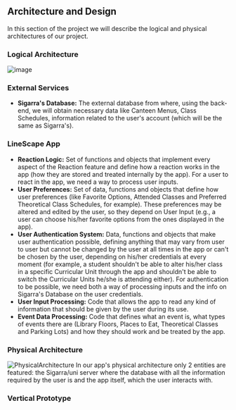 ## Architecture and Design

In this section of the project we will describe the logical and physical architectures of our project.

### Logical Architecture

![image](https://user-images.githubusercontent.com/80784137/162027387-a95451e1-bee3-4476-a931-0e6cfb6f9ae0.png)


### External Services

- **Sigarra's Database:** The external database from where, using the back-end, we will obtain necessary data like Canteen Menus, Class Schedules, information related to the user's account (which will be the same as Sigarra's).

### LineScape App
- **Reaction Logic:** Set of functions and objects that implement every aspect of the Reaction feature and define how a reaction works in the app (how they are stored and treated internally by the app). For a user to react in the app, we need a way to process user inputs.
- **User Preferences:** Set of data, functions and objects that define how user preferences (like Favorite Options, Attended Classes and Preferred Theoretical Class Schedules, for example). These preferences may be altered and edited by the user, so they depend on User Input (e.g., a user can choose his/her favorite options from the ones displayed in the app).
- **User Authentication System:** Data, functions and objects that make user authentication possible, defining anything that may vary from user to user but cannot be changed by the user at all times in the app or can't be chosen by the user, depending on his/her credentials at every moment (for example, a student shouldn't be able to alter his/her class in a specific Curricular Unit through the app and shouldn't be able to switch the Curricular Units he/she is attending either). For authentication to be possible, we need both a way of processing inputs and the info on Sigarra's Database on the user credentials.
- **User Input Processing:** Code that allows the app to read any kind of information that should be given by the user during its use.
- **Event Data Processing:** Code that defines what an event is, what types of events there are (Library Floors, Places to Eat, Theoretical Classes and Parking Lots) and how they should work and be treated by the app.

### Physical Architecture

![PhysicalArchitecture](https://user-images.githubusercontent.com/93594909/162527189-d0392689-6b8d-4511-aecf-3fcc93b0a215.png)
In our app's physical architecture only 2 entities are featured: the Sigarra/uni server where the database with all the information required by the user is and the app itself, which the user interacts with.



### Vertical Prototype
